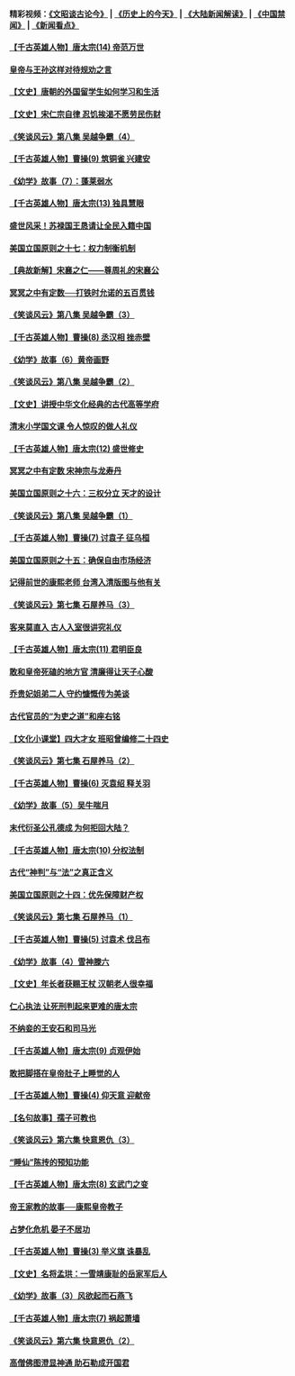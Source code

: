 #### 精彩视频：[《文昭谈古论今》](http://45.32.25.56/wenzhao) | [《历史上的今天》](http://45.32.25.56/today-in-history) | [《大陆新闻解读》](http://45.32.25.56/ntdtv-comedy) | [《中国禁闻》](http://45.32.25.56/ntdtv-news) | [《新闻看点》](http://45.32.25.56/news-insight) 

 #### [【千古英雄人物】唐太宗(14) 帝范万世](../pages/nsc975/n8034234.md?t=02090314) 

#### [皇帝与王孙这样对待规劝之言](../pages/nsc975/n10994666.md?t=02090314) 

#### [【文史】唐朝的外国留学生如何学习和生活](../pages/nsc975/n11010825.md?t=02090314) 

#### [【文史】宋仁宗自律 忍饥挨渴不愿劳民伤财](../pages/nsc975/n10997349.md?t=02090314) 

#### [《笑谈风云》第八集 吴越争霸（4）](../pages/nsc975/n11010924.md?t=02090314) 

#### [【千古英雄人物】曹操(9) 筑铜雀 兴建安](../pages/nsc975/n7662497.md?t=02090314) 

#### [《幼学》故事（7）：蓬莱弱水](../pages/nsc975/n10990547.md?t=02090314) 

#### [【千古英雄人物】唐太宗(13) 独具慧眼](../pages/nsc975/n8034179.md?t=02090314) 

#### [盛世风采！苏禄国王恳请让全民入籍中国](../pages/nsc975/n10992284.md?t=02090314) 

#### [美国立国原则之十七：权力制衡机制](../pages/nsc975/n11002624.md?t=02090314) 

#### [【典故新解】宋襄之仁——尊周礼的宋襄公](../pages/nsc975/n11018653.md?t=02090314) 

#### [冥冥之中有定数──打铁时允诺的五百贯钱](../pages/nsc975/n334213.md?t=02090314) 

#### [《笑谈风云》第八集 吴越争霸（3）](../pages/nsc975/n11010889.md?t=02090314) 

#### [【千古英雄人物】曹操(8) 丞汉相 挫赤壁](../pages/nsc975/n7662490.md?t=02090314) 

#### [《幼学》故事（6）黄帝画野](../pages/nsc975/n10990546.md?t=02090314) 

#### [《笑谈风云》第八集 吴越争霸（2）](../pages/nsc975/n10996834.md?t=02090314) 

#### [【文史】讲授中华文化经典的古代高等学府](../pages/nsc975/n11003895.md?t=02090314) 

#### [清末小学国文课 令人惊叹的做人礼仪](../pages/nsc975/n10980226.md?t=02090314) 

#### [【千古英雄人物】唐太宗(12) 盛世修史](../pages/nsc975/n8034115.md?t=02090314) 

#### [冥冥之中有定数 宋神宗与龙寿丹](../pages/nsc975/n11008770.md?t=02090314) 

#### [美国立国原则之十六：三权分立 天才的设计](../pages/nsc975/n10991293.md?t=02090314) 

#### [《笑谈风云》第八集 吴越争霸（1）](../pages/nsc975/n10987751.md?t=02090314) 

#### [【千古英雄人物】曹操(7) 讨袁子 征乌桓](../pages/nsc975/n7662459.md?t=02090314) 

#### [美国立国原则之十五：确保自由市场经济](../pages/nsc975/n10957715.md?t=02090314) 

#### [记得前世的康熙老师 台湾入清版图与他有关](../pages/nsc975/n11004761.md?t=02090314) 

#### [《笑谈风云》第七集 石屋养马（3）](../pages/nsc975/n10964155.md?t=02090314) 

#### [客来莫直入 古人入室很讲究礼仪](../pages/nsc975/n11002636.md?t=02090314) 

#### [【千古英雄人物】唐太宗(11) 君明臣良](../pages/nsc975/n8030388.md?t=02090314) 

#### [敢和皇帝死磕的地方官 清廉得让天子心酸](../pages/nsc975/n10999336.md?t=02090314) 

#### [乔贵妃姐弟二人 守约慷慨传为美谈](../pages/nsc975/n10842491.md?t=02090314) 

#### [古代官员的“为吏之道”和座右铭](../pages/nsc975/n10989890.md?t=02090314) 

#### [【文化小课堂】四大才女 班昭曾编修二十四史](../pages/nsc975/n10996143.md?t=02090314) 

#### [《笑谈风云》第七集 石屋养马（2）](../pages/nsc975/n10964109.md?t=02090314) 

#### [【千古英雄人物】曹操(6) 灭袁绍 释关羽](../pages/nsc975/n7662436.md?t=02090314) 

#### [《幼学》故事（5）吴牛喘月](../pages/nsc975/n10806013.md?t=02090314) 

#### [末代衍圣公孔德成 为何拒回大陆？](../pages/nsc975/n10992548.md?t=02090314) 

#### [【千古英雄人物】唐太宗(10) 分权法制](../pages/nsc975/n8025970.md?t=02090314) 

#### [古代“神判”与“法”之真正含义](../pages/nsc975/n10982291.md?t=02090314) 

#### [美国立国原则之十四：优先保障财产权](../pages/nsc975/n10954086.md?t=02090314) 

#### [《笑谈风云》第七集 石屋养马（1）](../pages/nsc975/n10964072.md?t=02090314) 

#### [【千古英雄人物】曹操(5) 讨袁术 伐吕布](../pages/nsc975/n7637126.md?t=02090314) 

#### [《幼学》故事（4）雪神滕六](../pages/nsc975/n10806012.md?t=02090314) 

#### [【文史】年长者获赐王杖 汉朝老人很幸福](../pages/nsc975/n10980263.md?t=02090314) 

#### [仁心执法 让死刑判起来更难的唐太宗](../pages/nsc975/n10979954.md?t=02090314) 

#### [不纳妾的王安石和司马光](../pages/nsc975/n2647438.md?t=02090314) 

#### [【千古英雄人物】唐太宗(9) 贞观伊始](../pages/nsc975/n8022938.md?t=02090314) 

#### [敢把脚搭在皇帝肚子上睡觉的人](../pages/nsc975/n10975530.md?t=02090314) 

#### [【千古英雄人物】曹操(4) 仰天意 迎献帝](../pages/nsc975/n7637003.md?t=02090314) 

#### [【名句故事】孺子可教也](../pages/nsc975/n10371944.md?t=02090314) 

#### [《笑谈风云》第六集 快意恩仇（3）](../pages/nsc975/n10953824.md?t=02090314) 

#### [“睡仙”陈抟的预知功能](../pages/nsc975/n10955272.md?t=02090314) 

#### [【千古英雄人物】唐太宗(8) 玄武门之变](../pages/nsc975/n7979461.md?t=02090314) 

#### [帝王家教的故事──康熙皇帝教子](../pages/nsc975/n10764254.md?t=02090314) 

#### [占梦化危机 晏子不居功](../pages/nsc975/n232663.md?t=02090314) 

#### [【千古英雄人物】曹操(3) 举义旗 诛暴乱](../pages/nsc975/n7576061.md?t=02090314) 

#### [【文史】名将孟珙：一雪靖康耻的岳家军后人](../pages/nsc975/n10949269.md?t=02090314) 

#### [《幼学》故事（3）风欲起而石燕飞](../pages/nsc975/n10806010.md?t=02090314) 

#### [【千古英雄人物】唐太宗(7) 祸起萧墙](../pages/nsc975/n7979459.md?t=02090314) 

#### [《笑谈风云》第六集 快意恩仇（2）](../pages/nsc975/n10950714.md?t=02090314) 

#### [高僧佛图澄显神通 助石勒成开国君](../pages/nsc975/n10960107.md?t=02090314) 


